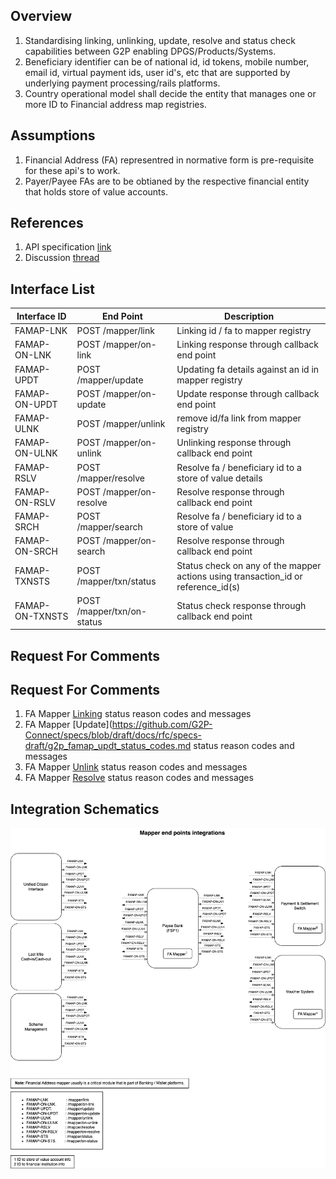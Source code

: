 ## Overview
1. Standardising linking, unlinking, update, resolve and status check capabilities between G2P enabling DPGS/Products/Systems.
2. Beneficiary identifier can be of national id, id tokens, mobile number, email id, virtual payment ids, user id's, etc that are supported by underlying payment processing/rails platforms.
3. Country operational model shall decide the entity that manages one or more ID to Financial address map registries.

## Assumptions
1. Financial Address (FA) representred in normative form is pre-requisite for these api's to work. 
2. Payer/Payee FAs are to be obtianed by the respective financial entity that holds store of value accounts.


## References
1. API specification [link](https://g2p-connect.github.io/specs/dist/g2p-mapper.html)
2. Discussion [thread](https://github.com/G2P-Connect/.github/discussions/16)

## Interface List

| Interface ID | End Point | Description | 
| ------------ | --------- | ----------- |
| FAMAP-LNK | POST /mapper/link | Linking id / fa to mapper registry | 
| FAMAP-ON-LNK | POST /mapper/on-link | Linking response through callback end point | 
| FAMAP-UPDT | POST /mapper/update | Updating fa details against an id in mapper registry |
| FAMAP-ON-UPDT | POST /mapper/on-update | Update response through callback end point |
| FAMAP-ULNK | POST /mapper/unlink | remove id/fa link from mapper registry | 
| FAMAP-ON-ULNK | POST /mapper/on-unlink | Unlinking response through callback end point | 
| FAMAP-RSLV | POST /mapper/resolve | Resolve fa / beneficiary id to a store of value details | 
| FAMAP-ON-RSLV | POST /mapper/on-resolve | Resolve response through callback end point | 
| FAMAP-SRCH | POST /mapper/search | Resolve fa / beneficiary id to a store of value | 
| FAMAP-ON-SRCH| POST /mapper/on-search | Resolve response through callback end point | 
| FAMAP-TXNSTS | POST /mapper/txn/status | Status check on any of the mapper actions using transaction_id or reference_id(s) | 
| FAMAP-ON-TXNSTS | POST /mapper/txn/on-status | Status check response through callback end point | 


## Request For Comments
## Request For Comments
1. FA Mapper [Linking](https://github.com/G2P-Connect/specs/blob/draft/docs/rfc/specs-draft/g2p_famap_lnk_status_codes.md) status reason codes and messages
2. FA Mapper [Update](https://github.com/G2P-Connect/specs/blob/draft/docs/rfc/specs-draft/g2p_famap_updt_status_codes.md status reason codes and messages
3. FA Mapper [Unlink](https://github.com/G2P-Connect/specs/blob/draft/docs/rfc/specs-draft/g2p_famap_ulnk_status_codes.md) status reason codes and messages
4. FA Mapper [Resolve](https://github.com/G2P-Connect/specs/blob/draft/docs/rfc/specs-draft/g2p_famap_rslv_status_codes.md) status reason codes and messages

## Integration Schematics
![](./images/draw.io/interface-mapper.drawio.png)



